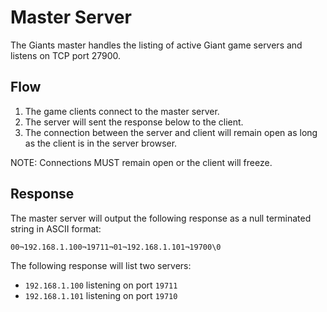 # Master Server

The Giants master handles the listing of active Giant game servers and listens on TCP port 27900.

## Flow

 1. The game clients connect to the master server.
 2. The server will sent the response below to the client.
 3. The connection between the server and client will remain open as long as the client is in the server browser.
 
 NOTE: Connections MUST remain open or the client will freeze.

## Response

The master server will output the following response as a null terminated string in ASCII format:

```00¬192.168.1.100¬19711¬01¬192.168.1.101¬19700\0```

The following response will list two servers:

- `192.168.1.100` listening on port `19711`
- `192.168.1.101` listening on port `19710`

